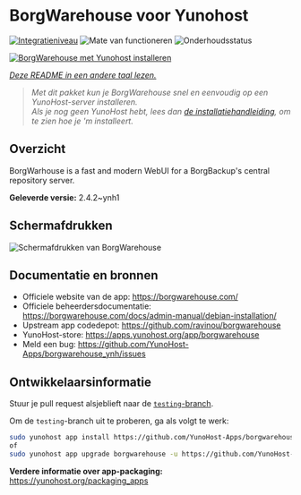 <!--
NB: Deze README is automatisch gegenereerd door <https://github.com/YunoHost/apps/tree/master/tools/readme_generator>
Hij mag NIET handmatig aangepast worden.
-->

# BorgWarehouse voor Yunohost

[![Integratieniveau](https://apps.yunohost.org/badge/integration/borgwarehouse)](https://ci-apps.yunohost.org/ci/apps/borgwarehouse/)
![Mate van functioneren](https://apps.yunohost.org/badge/state/borgwarehouse)
![Onderhoudsstatus](https://apps.yunohost.org/badge/maintained/borgwarehouse)

[![BorgWarehouse met Yunohost installeren](https://install-app.yunohost.org/install-with-yunohost.svg)](https://install-app.yunohost.org/?app=borgwarehouse)

*[Deze README in een andere taal lezen.](./ALL_README.md)*

> *Met dit pakket kun je BorgWarehouse snel en eenvoudig op een YunoHost-server installeren.*  
> *Als je nog geen YunoHost hebt, lees dan [de installatiehandleiding](https://yunohost.org/install), om te zien hoe je 'm installeert.*

## Overzicht

BorgWarhouse is a fast and modern WebUI for a BorgBackup's central repository server. 


**Geleverde versie:** 2.4.2~ynh1

## Schermafdrukken

![Schermafdrukken van BorgWarehouse](./doc/screenshots/screenshot.png)

## Documentatie en bronnen

- Officiele website van de app: <https://borgwarehouse.com/>
- Officiele beheerdersdocumentatie: <https://borgwarehouse.com/docs/admin-manual/debian-installation/>
- Upstream app codedepot: <https://github.com/ravinou/borgwarehouse>
- YunoHost-store: <https://apps.yunohost.org/app/borgwarehouse>
- Meld een bug: <https://github.com/YunoHost-Apps/borgwarehouse_ynh/issues>

## Ontwikkelaarsinformatie

Stuur je pull request alsjeblieft naar de [`testing`-branch](https://github.com/YunoHost-Apps/borgwarehouse_ynh/tree/testing).

Om de `testing`-branch uit te proberen, ga als volgt te werk:

```bash
sudo yunohost app install https://github.com/YunoHost-Apps/borgwarehouse_ynh/tree/testing --debug
of
sudo yunohost app upgrade borgwarehouse -u https://github.com/YunoHost-Apps/borgwarehouse_ynh/tree/testing --debug
```

**Verdere informatie over app-packaging:** <https://yunohost.org/packaging_apps>
